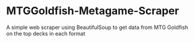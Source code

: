 # MTGGoldfish-Metagame-Scraper
 A simple web scraper using BeautifulSoup to get data from MTG Goldfish on the top decks in each format
